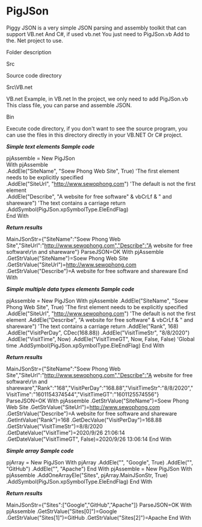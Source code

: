 # PigJSon
Piggy JSON is a very simple JSON parsing and assembly toolkit that can support VB.net And C#, if used vb.net You just need to PigJSon.vb Add to the. Net project to use.

Folder description

Src

Source code directory

Src\VB.net

VB.net Example, in VB.net In the project, we only need to add PigJSon.vb This class file, you can parse and assemble JSON.

Bin

Execute code directory, if you don't want to see the source program, you can use the files in this directory directly in your VB.NET Or C# project.


***Simple text elements Sample code***

pjAssemble = New PigJSon<br>
With pjAssemble<br>
    .AddEle("SiteName", "Soew Phong Web Site", True)    'The first element needs to be explicitly specified<br>
    .AddEle("SiteUrl", "http://www.sewophong.com")  'The default is not the first element<br>
    .AddEle("Describe", "A website for free software" & vbCrLf & " and shareware") 'The text contains a carriage return<br>
    .AddSymbol(PigJSon.xpSymbolType.EleEndFlag)<br>
End With<br>

***Return results***

MainJSonStr={"SiteName":"Soew Phong Web Site","SiteUrl":"http://www.sewophong.com","Describe":"A website for free software\r\n and shareware"}
ParseJSON=OK
With pjAssemble
	.GetStrValue("SiteName")=Soew Phong Web Site
	.GetStrValue("SiteUrl")=http://www.sewophong.com
	.GetStrValue("Describe")=A website for free software
 and shareware
End With


***Simple multiple data types elements Sample code***

pjAssemble = New PigJSon
With pjAssemble
	.AddEle("SiteName", "Soew Phong Web Site", True)    'The first element needs to be explicitly specified
	.AddEle("SiteUrl", "http://www.sewophong.com")  'The default is not the first element
	.AddEle("Describe", "A website for free software" & vbCrLf & " and shareware") 'The text contains a carriage return
	.AddEle("Rank", 168)
	.AddEle("VisitPerDay", CDec(168.88))
	.AddEle("VisitTimeStr", "8/8/2020")
	.AddEle("VisitTime", Now)
	.AddEle("VisitTimeGT", Now, False, False)   'Global time
	.AddSymbol(PigJSon.xpSymbolType.EleEndFlag)
End With

***Return results***

MainJSonStr={"SiteName":"Soew Phong Web Site","SiteUrl":"http://www.sewophong.com","Describe":"A website for free software\r\n and shareware","Rank":"168","VisitPerDay":"168.88","VisitTimeStr":"8/8/2020","VisitTime":"1601154374544","VisitTimeGT":"1601125574556"}
ParseJSON=OK
With pjAssemble
	.GetStrValue("SiteName")=Soew Phong Web Site
	.GetStrValue("SiteUrl")=http://www.sewophong.com
	.GetStrValue("Describe")=A website for free software
 and shareware
	.GetIntValue("Rank")=168
	.GetDecValue("VisitPerDay")=168.88
	.GetStrValue("VisitTimeStr")=8/8/2020
	.GetDateValue("VisitTime")=2020/9/26 21:06:14
	.GetDateValue("VisitTimeGT", False)=2020/9/26 13:06:14
End With

***Simple array Sample code***

pjArray = New PigJSon
With pjArray
	.AddEle("", "Google", True)
	.AddEle("", "GitHub")
	.AddEle("", "Apache")
End With
pjAssemble = New PigJSon
With pjAssemble
	.AddOneArrayEle("Sites", pjArray.MainJSonStr, True)
	.AddSymbol(PigJSon.xpSymbolType.EleEndFlag)
End With

***Return results***

MainJSonStr={"Sites":["Google","GitHub","Apache"]}
ParseJSON=OK
With pjAssemble
	.GetStrValue("Sites[0]")=Google
	.GetStrValue("Sites[1]")=GitHub
	.GetStrValue("Sites[2]")=Apache
End With
